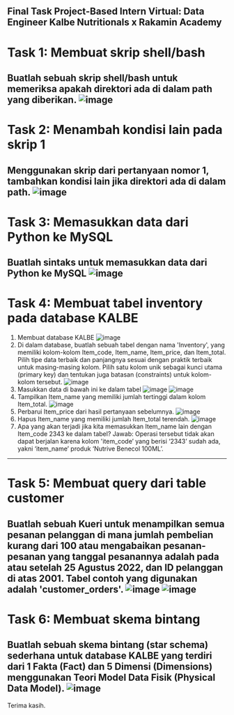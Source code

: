 Final Task Project-Based Intern Virtual: Data Engineer Kalbe Nutritionals x Rakamin Academy
---------------------------------------------------------------------------------------------
# Task 1: Membuat skrip shell/bash
Buatlah sebuah skrip shell/bash untuk memeriksa apakah direktori ada di dalam path yang diberikan.
![image](https://github.com/mieffarohi/finaltask-dataengineer-kalbe/assets/103298951/fff0e7ac-d15d-4fff-aa35-9b8fd1a0970d)
---
# Task 2: Menambah kondisi lain pada skrip 1
Menggunakan skrip dari pertanyaan nomor 1, tambahkan kondisi lain jika direktori ada di dalam path.
![image](https://github.com/mieffarohi/finaltask-dataengineer-kalbe/assets/103298951/4104c63d-d675-4792-83db-6e8d6447e346)
---
# Task 3: Memasukkan data dari Python ke MySQL
Buatlah sintaks untuk memasukkan data dari Python ke MySQL
![image](https://github.com/mieffarohi/finaltask-dataengineer-kalbe/assets/103298951/e9443300-b5d0-4c6f-aad6-93bd25abb998)
---
# Task 4: Membuat tabel inventory pada database KALBE
1. Membuat database KALBE
![image](https://github.com/mieffarohi/finaltask-dataengineer-kalbe/assets/103298951/5c734de1-2eac-4e4a-8d03-77150bdf3790)
2. Di dalam database, buatlah sebuah tabel dengan nama 'Inventory', yang memiliki kolom-kolom Item_code, Item_name, Item_price, dan Item_total. Pilih tipe data terbaik dan panjangnya sesuai dengan praktik terbaik untuk masing-masing kolom. Pilih satu kolom unik sebagai kunci utama (primary key) dan tentukan juga batasan (constraints) untuk kolom-kolom tersebut.
![image](https://github.com/mieffarohi/finaltask-dataengineer-kalbe/assets/103298951/8441c012-d1e9-4318-973f-16bca23d829b)
3. Masukkan data di bawah ini ke dalam tabel
![image](https://github.com/mieffarohi/finaltask-dataengineer-kalbe/assets/103298951/0513a152-db38-4f0f-b10c-0999735abf4e)
![image](https://github.com/mieffarohi/finaltask-dataengineer-kalbe/assets/103298951/d2cfe4d3-b7e4-4fb3-ac6c-ca110d1febf2)
4. Tampilkan Item_name yang memiliki jumlah tertinggi dalam kolom Item_total.
![image](https://github.com/mieffarohi/finaltask-dataengineer-kalbe/assets/103298951/51706be7-dfe7-4fdf-85f6-f8cff94c717f)
5. Perbarui Item_price dari hasil pertanyaan sebelumnya.
![image](https://github.com/mieffarohi/finaltask-dataengineer-kalbe/assets/103298951/ff4a95fb-5378-4d78-a8e9-f49385e7e052)
6. Hapus Item_name yang memiliki jumlah Item_total terendah.
![image](https://github.com/mieffarohi/finaltask-dataengineer-kalbe/assets/103298951/0cd15977-4ca8-4e65-9d5b-7ce49b447cc0)
7. Apa yang akan terjadi jika kita memasukkan Item_name lain dengan Item_code 2343 ke dalam tabel?
Jawab: Operasi tersebut tidak akan dapat berjalan karena kolom 'item_code’ yang berisi ‘2343’ sudah ada, yakni ‘item_name’ produk ‘Nutrive Benecol 100ML’.
---
# Task 5: Membuat query dari table customer
Buatlah sebuah Kueri untuk menampilkan semua pesanan pelanggan di mana jumlah pembelian kurang dari 100 atau mengabaikan pesanan-pesanan yang tanggal pesanannya adalah pada atau setelah 25 Agustus 2022, dan ID pelanggan di atas 2001. Tabel contoh yang digunakan adalah 'customer_orders'.
![image](https://github.com/mieffarohi/finaltask-dataengineer-kalbe/assets/103298951/b72ae818-ea7a-410c-a43a-bc9d1467e590)
![image](https://github.com/mieffarohi/finaltask-dataengineer-kalbe/assets/103298951/e11c9acd-0ab1-4199-93c9-c5591f1a6f6c)
---
# Task 6: Membuat skema bintang
Buatlah sebuah skema bintang (star schema) sederhana untuk database KALBE yang terdiri dari 1 Fakta (Fact) dan 5 Dimensi (Dimensions) menggunakan Teori Model Data Fisik (Physical Data Model).
![image](https://github.com/mieffarohi/finaltask-dataengineer-kalbe/assets/103298951/99810db9-0526-427e-a0af-a6e8b4b1bb43)
---
Terima kasih.
